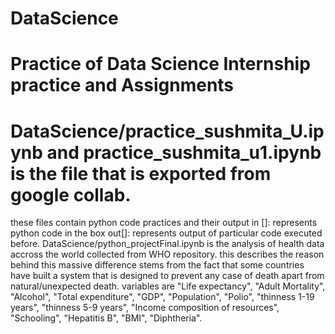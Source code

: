 # DataScience
# Practice of Data Science Internship practice and Assignments
# DataScience/practice_sushmita_U.ipynb and practice_sushmita_u1.ipynb is the file that is exported from google collab.
these files contain python code practices and their output
in []: represents python code in the box
out[]: represents output of particular code executed before.
DataScience/python_projectFinal.ipynb is the analysis of health data accross the world collected from WHO repository.
this describes the reason behind this massive difference stems from the fact that some countries have built a system that is designed to prevent any case of death apart from natural/unexpected death.
variables are "Life expectancy", "Adult Mortality", "Alcohol", "Total expenditure", "GDP", "Population", "Polio", "thinness  1-19 years", "thinness 5-9 years", "Income composition of resources", "Schooling", "Hepatitis B", "BMI", "Diphtheria".
